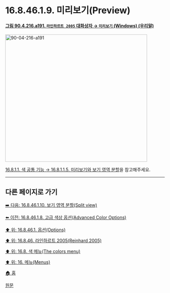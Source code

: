 # 16.8.46.1.9. 미리보기(Preview)

<a id="90-04-216-a191"></a>

#### [그림 90.4.216.a191. `라인하르트 2005` 대화상자 → `미리보기` (Windows) (우리말)](./90-04-0216-reinhard_2005.md#90-04-216-a191)
<img width="448" height="402" alt="90-04-216-a191" src="https://github.com/user-attachments/assets/8e504cb7-44cd-42df-a641-83ab5fc1d3a4" />

[16.8.1.1. 색 공통 기능 → 16.8.1.1.5. 미리보기와 보기 영역 분할](./16-08-01-01-05-preview_n_split_view.md)을 참고해주세요.

***

## 다른 페이지로 가기

[➡️ 다음: 16.8.46.1.10. 보기 영역 분할(Split view)](./16-08-46-01-10-split_view.md)

[⬅️ 이전: 16.8.46.1.8. 고급 색상 옵션(Advanced Color Options)](./16-08-46-01-08-advanced_color_options.md)

[⬆️ 위: 16.8.46.1. 옵션(Options)](./16-08-46-01-00-options.md)

[⬆️ 위: 16.8.46. 라인하르트 2005(Reinhard 2005)](./16-08-46-00-reinhard_2005.md)

[⬆️ 위: 16.8. 색 메뉴(The colors menu)](./16-08-00-the-colors-menu.md)

[⬆️ 위: 16. 메뉴(Menus)](./16-00-menus.md)

[🏠 홈](./00-home.md)

[원문](https://docs.gimp.org/2.10/ko/gimp-filter-reinhard-2005.html#idm33661)